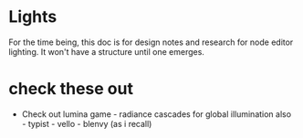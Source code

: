 # Lights
For the time being, this doc is for design notes and research for node editor lighting. It won't have a structure until one emerges.

# check these out
- Check out lumina game - radiance cascades for global illumination also - typist - vello - blenvy (as i recall)
